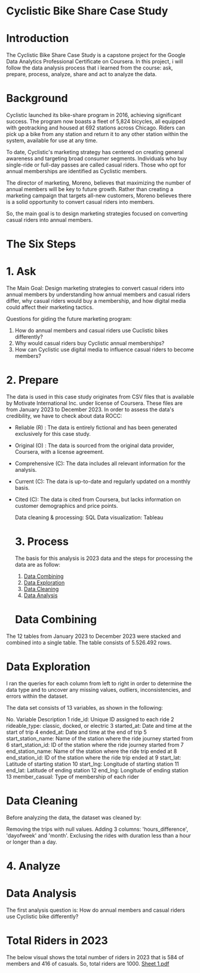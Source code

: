 # Cyclistic Bike Share Case Study
# Introduction
The Cyclistic Bike Share Case Study is a capstone project for the Google Data Analytics Professional Certificate on Coursera. In this project, i will follow the data analysis process
that i learned from the course: ask, prepare, process, analyze, share and act to analyze the data.
# Background
Cyclistic launched its bike-share program in 2016, achieving significant success. The program now boasts a fleet of 5,824 bicycles, all equipped with geotracking and housed at 692 stations across Chicago. Riders can pick up a bike from any station and return it to any other station within the system, available for use at any time.

To date, Cyclistic's marketing strategy has centered on creating general awareness and targeting broad consumer segments. Individuals who buy single-ride or full-day passes are called casual riders. Those who opt for annual memberships are identified as Cyclistic members.

The director of marketing, Moreno, believes that maximizing the number of annual members will be key to future growth. Rather than creating a marketing campaign that targets all-new customers, Moreno believes there is a solid opportunity to convert casual riders into members. 

So, the main goal is to design marketing strategies focused on converting casual riders into annual members.
# The Six Steps
#  1. Ask
The Main Goal: Design marketing strategies to convert casual riders into annual members by understanding how annual members and casual riders differ, why casual riders would buy a membership, and how digital media could affect their marketing tactics.

Questions for giding the future marketing program:
1. How do annual members and casual riders use Cuclistic bikes differently?
2. Why would casual riders buy Cyclistic annual memberships?
3. How can Cyclistic use digital media to influence casual riders to become members?
   
#  2. Prepare

The data is used in this case study originates from CSV files that is available by Motivate International Inc. under license of Coursera. These files are from January 2023 to December 2023. In order to assess the data's credibility, we have to check about data ROCC:
- Reliable (R) : The data is entirely fictional and has been generated exclusively for this case study.
- Original (O) : The data is sourced from the original data provider, Coursera, with a license agreement.
- Comprehensive (C): The data includes all relevant information for the analysis.
- Current (C): The data is up-to-date and regularly updated on a monthly basis.
- Cited (C): The data is cited from Coursera, but lacks information on customer demographics and price points.

  Data cleaning & processing: SQL 
  Data visualization: Tableau

  # 3. Process
  The basis for this analysis is 2023 data and the steps for processing the data are as follow:
  1. [Data Combining](https://github.com/7onia/case-study/blob/main/Data%20Combining.sql)
  2. [Data Exploration](https://github.com/7onia/case-study/blob/main/Data%20Exploration.sql)
  3. [Data Cleaning](https://github.com/7onia/case-study/blob/main/Data_Cleaning.sql)
  4. [Data Analysis](https://github.com/7onia/case-study/blob/main/Data_Analysis.sql)
 
  # Data Combining
The 12 tables from January 2023 to December 2023 were stacked and combined into a single table. The table consists of  5.526.492 rows.

# Data Exploration
I ran the queries for each column from left to right in order to determine the data type and to uncover any missing values, outliers, inconsistencies, and errors within the dataset.

The data set consists of 13 variables, as shown in the following:

No.	Variable	Description
1	ride_id:	Unique ID assigned to each ride
2	rideable_type:	classic, docked, or electric
3	started_at:	Date and time at the start of trip
4	ended_at:	Date and time at the end of trip
5	start_station_name:	Name of the station where the ride journey started from
6	start_station_id:	ID of the station where the ride journey started from
7	end_station_name:	Name of the station where the ride trip ended at
8	end_station_id:	ID of the station where the ride trip ended at
9	start_lat:	Latitude of starting station
10	start_lng:	Longitude of starting station
11	end_lat:	Latitude of ending station
12	end_lng:	Longitude of ending station
13	member_casual:	Type of membership of each rider

# Data Cleaning
Before analyzing the data, the dataset was cleaned by:

Removing the trips with null values.
Adding 3 columns: 'hours_difference', 'dayofweek' and 'month'.
Exclusing the rides with duration less than a hour or longer than a day.

# 4. Analyze

# Data Analysis
The first analysis question is:
How do annual members and casual riders use Cyclistic bike differently?

# Total Riders in 2023
The below visual shows the total number of riders in 2023 that is 584 of members and 416 of casuals. So, total riders are 1000.
[Sheet 1.pdf](https://github.com/user-attachments/files/16365552/Sheet.1.pdf)
